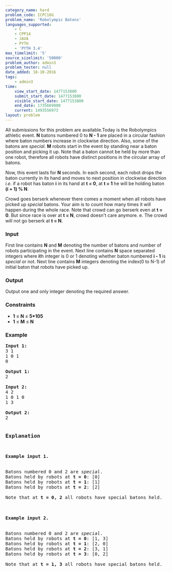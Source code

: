 ```yaml
---
category_name: hard
problem_code: ICPC16G
problem_name: 'Robolympic Batons'
languages_supported:
    - C
    - CPP14
    - JAVA
    - PYTH
    - 'PYTH 3.4'
max_timelimit: '5'
source_sizelimit: '50000'
problem_author: admin3
problem_tester: null
date_added: 18-10-2016
tags:
    - admin3
time:
    view_start_date: 1477153800
    submit_start_date: 1477153800
    visible_start_date: 1477153800
    end_date: 1735669800
    current: 1493556973
layout: problem
---
```

All submissions for this problem are available.Today is the Robolympics athletic event. **N** batons numbered 0 to **N - 1** are placed in a circular fashion where baton numbers increase in clockwise direction. Also, some of the batons are *special*. **M** robots start in the event by standing near a baton position and picking it up. Note that a baton cannot be held by more than one robot, therefore all robots have distinct positions in the circular array of batons.

Now, this event lasts for **N** seconds. In each second, each robot drops the baton currently in its hand and moves to next position in clockwise direction *i.e.* if a robot has baton **i** in its hand at **t = 0**, at **t = 1** he will be holding baton **(i + 1) % N**.

Crowd goes berserk whenever there comes a moment when all robots have picked up *special* batons. Your aim is to count how many times it will happen during the whole race. Note that crowd can go berserk even at **t = 0**. But since race is over at **t = N**, crowd doesn't care anymore. e. The crowd will not go berserk at **t = N**.

### Input

First line contains **N** and **M** denoting the number of batons and number of robots participating in the event. Next line contains **N** space separated integers where **i**th integer is 0 or 1 denoting whether baton numbered **i - 1** is *special* or not. Next line contains **M** integers denoting the index(0 to N-1) of initial baton that robots have picked up.

### Output

Output one and only integer denoting the required answer.

### Constraints

- **1** ≤ **N** ≤ **5\*105**
- **1** ≤ **M** ≤ **N**

### Example

<pre><b>Input 1:</b>
3 1
1 0 1
0

<b>Output 1:</b>
2

<b>Input 2:</b>
4 2
1 0 1 0
1 3

<b>Output 2:</b>
2

<h3>Explanation</h3>
<p><b>Example input 1.</b> <br></br>
Batons numbered 0 and 2 are <i>special</i>.
Batons held by robots at <b>t = 0</b>: [0]
Batons held by robots at <b>t = 1</b>: [1]
Batons held by robots at <b>t = 2</b>: [2]

Note that at <b>t = 0, 2</b> all robots have special batons held.
<br></br>
<b>Example input 2.</b> <br></br>
Batons numbered 0 and 2 are <i>special</i>.
Batons held by robots at <b>t = 0</b>: [1, 3]
Batons held by robots at <b>t = 1</b>: [2, 0]
Batons held by robots at <b>t = 2</b>: [3, 1]
Batons held by robots at <b>t = 3</b>: [0, 2]

Note that at <b>t = 1, 3</b> all robots have special batons held.
</p>
</pre>
